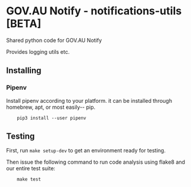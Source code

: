 # GOV.AU Notify - notifications-utils [BETA]

Shared python code for GOV.AU Notify

Provides logging utils etc.

## Installing

### Pipenv

Install pipenv according to your platform. it can be installed through
homebrew, apt, or most easily-- pip.

```shell
    pip3 install --user pipenv
```

## Testing

First, run `make setup-dev` to get an environment ready for testing.

Then issue the following command to run code analysis using flake8 and our
entire test suite:

```shell
    make test
```
